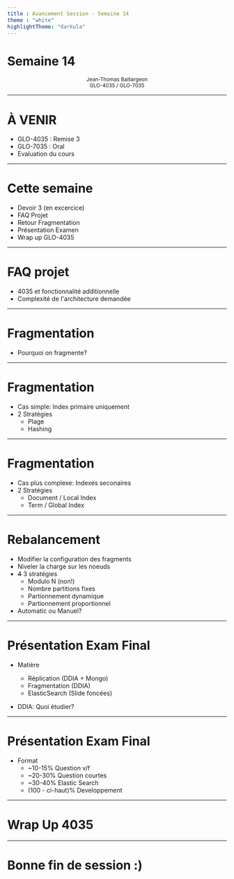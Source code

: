 ```yaml
---
title : Avancement Session - Semaine 14
theme : "white" 
highlightTheme: "darkula"
---
```


# Semaine 14

<small><div align=center>Jean-Thomas Baillargeon</small>   
<small>GLO-4035 / GLO-7035</small></div>

---

# À VENIR

* GLO-4035 : Remise 3
* GLO-7035 : Oral
* Evaluation du cours

---

# Cette semaine

* Devoir 3 (en excercice)
* FAQ Projet
* Retour Fragmentation
* Présentation Examen
* Wrap up GLO-4035

---

# FAQ projet
* 4035 et fonctionnalité additionnelle
* Complexité de l'architecture demandée

---

# Fragmentation
* Pourquoi on fragmente?

---

# Fragmentation
* Cas simple: Index primaire uniquement
* 2 Stratégies
  * Plage
  * Hashing

---

# Fragmentation
* Cas plus complexe: Indexes seconaires
* 2 Stratégies
  * Document / Local Index
  * Term / Global Index

---

# Rebalancement
* Modifier la configuration des fragments
* Niveler la charge sur les noeuds
* ~~4~~ 3 stratégies
  * Modulo N (non!)
  * Nombre partitions fixes
  * Partionnement dynamique
  * Partionnement proportionnel
* Automatic ou Manuel?

---

# Présentation Exam Final
* Matière
  * Réplication (DDIA + Mongo)
  * Fragmentation (DDIA)
  * ElasticSearch (Slide foncées)

* DDIA: Quoi étudier?

---

# Présentation Exam Final
* Format
  * ~10-15% Question v/f
  * ~20-30% Question courtes
  * ~30-40% Elastic Search
  * (100 - ci-haut)% Developpement 
  
---

# Wrap Up 4035

---

# Bonne fin de session :)


